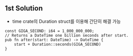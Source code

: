 ## 1st Solution
- time crate의 Duration struct를 이용해 간단히 해결 가능
```
const GIGA_SECOND: i64 = 1_000_000_000;
// Returns a DateTime one billion seconds after start.
pub fn after(start: DateTime) -> DateTime {
    start + Duration::seconds(GIGA_SECOND)
}
```
